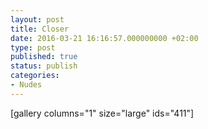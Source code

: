 ```yaml
---
layout: post
title: Closer
date: 2016-03-21 16:16:57.000000000 +02:00
type: post
published: true
status: publish
categories:
- Nudes
---
```

[gallery columns="1" size="large" ids="411"]
&nbsp;

